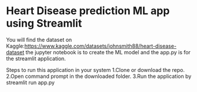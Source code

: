 # Heart Disease prediction ML app using Streamlit
You will find the dataset on Kaggle:https://www.kaggle.com/datasets/johnsmith88/heart-disease-dataset
the jupyter notebook is to create the ML model and the app.py is for the streamlit application.


Steps to run this application in your system
1.Clone or download the repo.
2.Open command prompt in the downloaded folder.
3.Run the application by streamlit run app.py 
